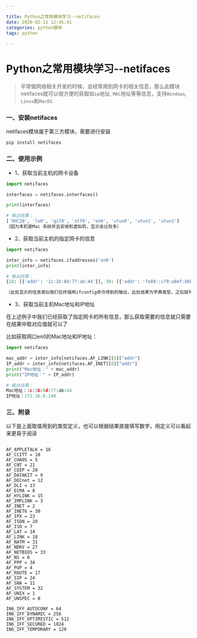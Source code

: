 ```yaml
---

title: Python之常用模块学习--netifaces
date: 2020-02-12 12:45:41
categories: python模块
tags: python

---
```


# Python之常用模块学习--netifaces

> 平常做网络相关开发的时候，会经常用到网卡的相关信息，那么此模块netifaces就可以很方便的获取如`ip`地址, `MAC`地址等等信息，支持`Windows`, `Linux`和`MacOS`.

<!--more-->

### 一、安装netifaces

netifaces模块属于第三方模块，需要进行安装

```python
pip install netifaces
```

### 二、使用示例

- 1、获取当前主机的网卡设备

```python
import netifaces

interfaces = netifaces.interfaces()

print(interfaces)

# 输出结果：
['XHC20', 'lo0', 'gif0', 'stf0', 'en0', 'utun0', 'utun1', 'utun2']
（因为本机是Mac 系统并且安装和虚拟机，显示会比较多）
```

- 2、获取当前主机的指定网卡的信息

```python
import netifaces

inter_info = netifaces.ifaddresses('en0')
print(inter_info)

# 输出结果：
{18: [{'addr': '1c:1b:0d:77:ab:44'}], 30: [{'addr': 'fe80::c79:a8ef:8bbe:b18d%en0', 'netmask': 'ffff:ffff:ffff:ffff::/64', 'flags': 1024}], 2: [{'addr': '172.16.0.140', 'netmask': '255.255.0.0', 'broadcast': '172.16.255.255'}]}

（此处显示的信息类似我们在终端用ifconfig命令得到的输出，此处结果为字典类型，之后就可以通过此处信息获取具体内容）

```

- 3、获取当前主机Mac地址和IP地址

在上述例子中我们已经获取了指定网卡的所有信息，那么获取需要的信息就只需要在结果中取对应值就可以了

比如获取网口en0的Mac地址和IP地址：

```python
import netifaces

mac_addr = inter_info[netifaces.AF_LINK][0]["addr"]
IP_addr = inter_info[netifaces.AF_INET][0]["addr"]
print("Mac地址：" + mac_addr)
print("IP地址：" + IP_addr)

# 输出结果：
Mac地址：1c:1b:0d:77:ab:44
IP地址：172.16.0.140
```



### 三、附录

以下是上面取值用到的类型定义，也可以根据结果直接填写数字，用定义可以看起来更易于阅读

```

AF_APPLETALK = 16
AF_CCITT = 10
AF_CHAOS = 5
AF_CNT = 21
AF_COIP = 20
AF_DATAKIT = 9
AF_DECnet = 12
AF_DLI = 13
AF_ECMA = 8
AF_HYLINK = 15
AF_IMPLINK = 3
AF_INET = 2
AF_INET6 = 30
AF_IPX = 23
AF_ISDN = 28
AF_ISO = 7
AF_LAT = 14
AF_LINK = 18
AF_NATM = 31
AF_NDRV = 27
AF_NETBIOS = 33
AF_NS = 6
AF_PPP = 34
AF_PUP = 4
AF_ROUTE = 17
AF_SIP = 24
AF_SNA = 11
AF_SYSTEM = 32
AF_UNIX = 1
AF_UNSPEC = 0

IN6_IFF_AUTOCONF = 64
IN6_IFF_DYNAMIC = 256
IN6_IFF_OPTIMISTIC = 512
IN6_IFF_SECURED = 1024
IN6_IFF_TEMPORARY = 128

```



